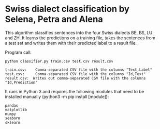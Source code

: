 # Swiss dialect classification by Selena, Petra and Alena

This algorithm classifies sentences into the four Swiss dialects BE, BS, LU and ZH. It learns the predictions on a training file, takes the sentences from a test set and writes them with their predicted label to a result file.

Program call:
```
python classifier.py train.csv test.csv result.csv

train.csv:    Comma-separated CSV file with the columns "Text,Label"
test.csv:     Comma-separated CSV file with the columns "Id,Text"
result.csv:  Writes out comma-separated CSV file with the columns "Id,Prediction"
```


It runs in Python 3 and requires the following modules that need to be installed manually (python3 -m pip install [module]): 
```
pandas 
matplotlib
numpy
seaborn
sklearn
```
